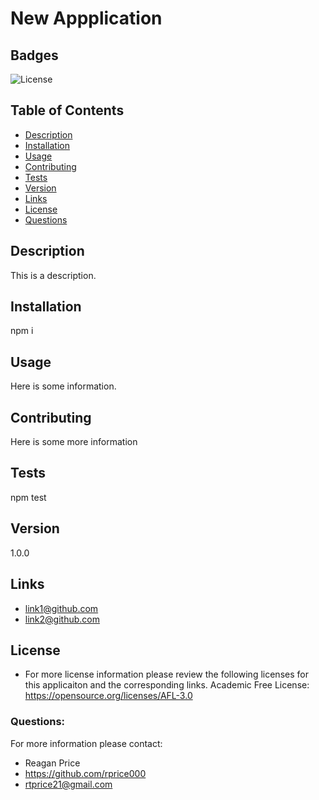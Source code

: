 # New Appplication
  ## Badges
  ![License](https://img.shields.io/badge/License-Academic%20Free%20License-blue.svg)

  ## Table of Contents
  - [Description](#description)
  - [Installation](#installation)
  - [Usage](#usage)
  - [Contributing](#contributing)
  - [Tests](#tests)
  - [Version](#version)
  - [Links](#links)
  - [License](#license)
  - [Questions](#questions)

  ## Description
  This is a description.

  ## Installation
  npm i

  ## Usage
  Here is some information.

  ## Contributing
  Here is some more information

  ## Tests
  npm test

  ## Version
  1.0.0

  ## Links
  - link1@github.com
  - link2@github.com

  ## License
  - For more license information please review the following licenses for this applicaiton and the corresponding links.
  Academic Free License: https://opensource.org/licenses/AFL-3.0
  
  ### Questions:
  For more information please contact:
  - Reagan Price
  - https://github.com/rprice000  
  - rtprice21@gmail.com